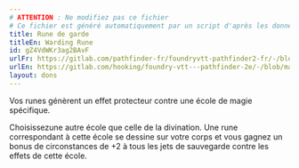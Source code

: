 ```yaml
---
# ATTENTION : Ne modifiez pas ce fichier
# Ce fichier est généré automatiquement par un script d'après les données du module Foundry VTT officiel et de sa traduction
title: Rune de garde
titleEn: Warding Rune
id: gZ4VdWKr3ag2BAvF
urlFr: https://gitlab.com/pathfinder-fr/foundryvtt-pathfinder2-fr/-/blob/master/data/feats/gZ4VdWKr3ag2BAvF.htm
urlEn: https://gitlab.com/hooking/foundry-vtt---pathfinder-2e/-/blob/master/packs/data/feats.db/warding-rune.json
layout: dons
---
```

Vos runes génèrent un effet protecteur contre une école de magie spécifique.

Choisissezune autre école que celle de la divination. Une rune correspondant à cette école se dessine sur votre corps et vous gagnez un bonus de circonstances de +2 à tous les jets de sauvegarde contre les effets de cette école.
